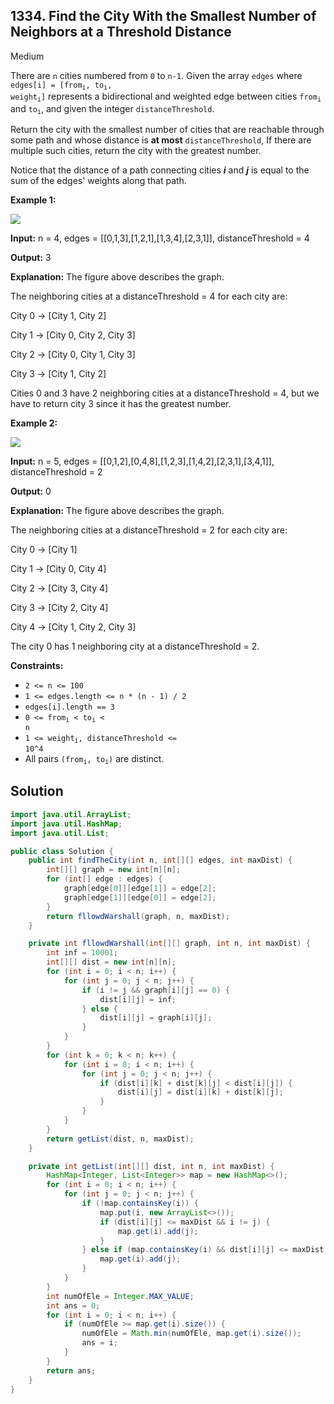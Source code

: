## 1334\. Find the City With the Smallest Number of Neighbors at a Threshold Distance

Medium

There are `n` cities numbered from `0` to `n-1`. Given the array `edges` where <code>edges[i] = [from<sub>i</sub>, to<sub>i</sub>, weight<sub>i</sub>]</code> represents a bidirectional and weighted edge between cities <code>from<sub>i</sub></code> and <code>to<sub>i</sub></code>, and given the integer `distanceThreshold`.

Return the city with the smallest number of cities that are reachable through some path and whose distance is **at most** `distanceThreshold`, If there are multiple such cities, return the city with the greatest number.

Notice that the distance of a path connecting cities _**i**_ and _**j**_ is equal to the sum of the edges' weights along that path.

**Example 1:**

![](https://assets.leetcode.com/uploads/2020/01/16/find_the_city_01.png)

**Input:** n = 4, edges = \[\[0,1,3],[1,2,1],[1,3,4],[2,3,1]], distanceThreshold = 4

**Output:** 3

**Explanation:** The figure above describes the graph. 

The neighboring cities at a distanceThreshold = 4 for each city are: 

City 0 -> [City 1, City 2] 

City 1 -> [City 0, City 2, City 3] 

City 2 -> [City 0, City 1, City 3]

City 3 -> [City 1, City 2] 

Cities 0 and 3 have 2 neighboring cities at a distanceThreshold = 4, but we have to return city 3 since it has the greatest number.

**Example 2:**

![](https://assets.leetcode.com/uploads/2020/01/16/find_the_city_02.png)

**Input:** n = 5, edges = \[\[0,1,2],[0,4,8],[1,2,3],[1,4,2],[2,3,1],[3,4,1]], distanceThreshold = 2

**Output:** 0

**Explanation:** The figure above describes the graph.

The neighboring cities at a distanceThreshold = 2 for each city are: 

City 0 -> [City 1] 

City 1 -> [City 0, City 4]

City 2 -> [City 3, City 4] 

City 3 -> [City 2, City 4]

City 4 -> [City 1, City 2, City 3] 

The city 0 has 1 neighboring city at a distanceThreshold = 2.

**Constraints:**

*   `2 <= n <= 100`
*   `1 <= edges.length <= n * (n - 1) / 2`
*   `edges[i].length == 3`
*   <code>0 <= from<sub>i</sub> < to<sub>i</sub> < n</code>
*   <code>1 <= weight<sub>i</sub>, distanceThreshold <= 10^4</code>
*   All pairs <code>(from<sub>i</sub>, to<sub>i</sub>)</code> are distinct.

## Solution

```java
import java.util.ArrayList;
import java.util.HashMap;
import java.util.List;

public class Solution {
    public int findTheCity(int n, int[][] edges, int maxDist) {
        int[][] graph = new int[n][n];
        for (int[] edge : edges) {
            graph[edge[0]][edge[1]] = edge[2];
            graph[edge[1]][edge[0]] = edge[2];
        }
        return fllowdWarshall(graph, n, maxDist);
    }

    private int fllowdWarshall(int[][] graph, int n, int maxDist) {
        int inf = 10001;
        int[][] dist = new int[n][n];
        for (int i = 0; i < n; i++) {
            for (int j = 0; j < n; j++) {
                if (i != j && graph[i][j] == 0) {
                    dist[i][j] = inf;
                } else {
                    dist[i][j] = graph[i][j];
                }
            }
        }
        for (int k = 0; k < n; k++) {
            for (int i = 0; i < n; i++) {
                for (int j = 0; j < n; j++) {
                    if (dist[i][k] + dist[k][j] < dist[i][j]) {
                        dist[i][j] = dist[i][k] + dist[k][j];
                    }
                }
            }
        }
        return getList(dist, n, maxDist);
    }

    private int getList(int[][] dist, int n, int maxDist) {
        HashMap<Integer, List<Integer>> map = new HashMap<>();
        for (int i = 0; i < n; i++) {
            for (int j = 0; j < n; j++) {
                if (!map.containsKey(i)) {
                    map.put(i, new ArrayList<>());
                    if (dist[i][j] <= maxDist && i != j) {
                        map.get(i).add(j);
                    }
                } else if (map.containsKey(i) && dist[i][j] <= maxDist && i != j) {
                    map.get(i).add(j);
                }
            }
        }
        int numOfEle = Integer.MAX_VALUE;
        int ans = 0;
        for (int i = 0; i < n; i++) {
            if (numOfEle >= map.get(i).size()) {
                numOfEle = Math.min(numOfEle, map.get(i).size());
                ans = i;
            }
        }
        return ans;
    }
}
```